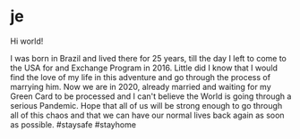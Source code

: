 # je

Hi world!

I was born in Brazil and lived there for 25 years, till the day I left to come to the USA for and Exchange Program in 2016.
Little did I know that I would find the love of my life in this adventure and go through the process of marrying him.
Now we are in 2020, already married and waiting for my Green Card to be processed and I can't believe the World is going through a serious Pandemic.
Hope that all of us will be strong enough to go through all of this chaos and that we can have our normal lives back again as soon as possible.
#staysafe #stayhome
